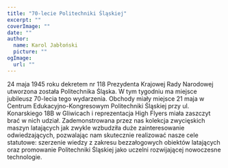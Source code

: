 ```yaml
---
title: "70-lecie Politechniki Śląskiej"
excerpt: ""
coverImage: ""
date: ""
author:
  name: Karol Jabłoński
  picture: ""
ogImage:
  url: ""
---
```


24 maja 1945 roku dekretem nr 118 Prezydenta Krajowej Rady Narodowej utworzona została Politechnika Śląska. W tym tygodniu ma miejsce jubileusz 70-lecia tego wydarzenia. Obchody miały miejsce 21 maja w Centrum Edukacyjno-Kongresowym Politechniki Śląskiej przy ul. Konarskiego 18B w Gliwicach i reprezentacja High Flyers miała zaszczyt brać w nich udział. Zademonstrowana przez nas kolekcja zwycięskich maszyn latających jak zwykle wzbudziła duże zainteresowanie odwiedzających, pozwalając nam skutecznie realizować nasze cele statutowe: szerzenie wiedzy z zakresu bezzałogowych obiektów latających oraz promowanie Politechniki Śląskiej jako uczelni rozwijającej nowoczesne technologie.